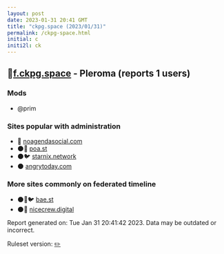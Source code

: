 ```yaml
---
layout: post
date: 2023-01-31 20:41 GMT
title: "ckpg.space (2023/01/31)"
permalink: /ckpg-space.html
initial: c
initi2l: ck
---
```


## 🐘[f.ckpg.space](https://f.ckpg.space) - Pleroma (reports 1 users)

### Mods
 * @prim

### Sites popular with administration

* 🐘 [noagendasocial.com](/noagendasocial-com.html)
* 🌑🧸 [poa.st](/poa-st.html)
* 🌑🐦 [starnix.network](/starnix-network.html)
* 🌑 [angrytoday.com](/angrytoday-com.html)

### More sites commonly on federated timeline

* 🌑🧸🐦 [bae.st](/bae-st.html)
* 🌑🧸 [nicecrew.digital](/nicecrew-digital.html)

Report generated on: Tue Jan 31 20:41:42 2023. Data may be outdated or incorrect.

Ruleset version: [✏️](/version-pencil)

